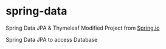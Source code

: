 # spring-data
Spring Data JPA & Thymeleaf 
Modified Project from [Spring.io](https://spring.io/guides/gs/accessing-data-mysql/)

Spring Data JPA to access Database